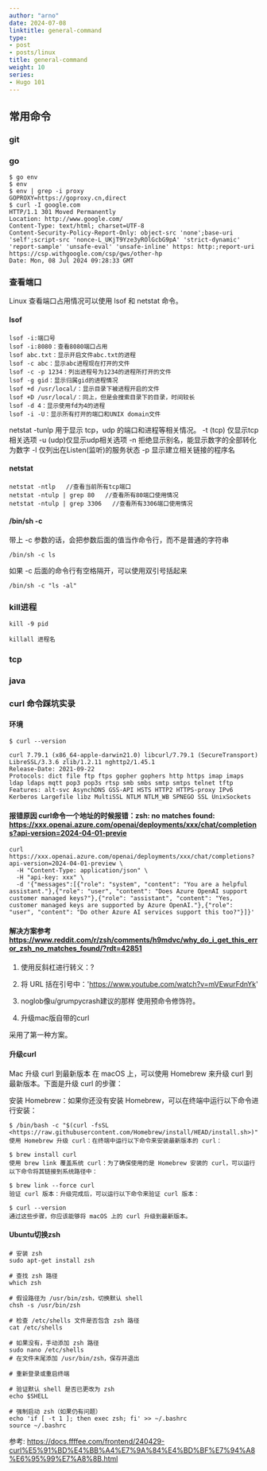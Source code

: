 ```yaml
---
author: "arno"
date: 2024-07-08
linktitle: general-command
type:
- post
- posts/linux
title: general-command
weight: 10
series:
- Hugo 101
---
```



## 常用命令

### git

### go

```SHELL
$ go env
$ env
$ env | grep -i proxy
GOPROXY=https://goproxy.cn,direct
$ curl -I google.com
HTTP/1.1 301 Moved Permanently
Location: http://www.google.com/
Content-Type: text/html; charset=UTF-8
Content-Security-Policy-Report-Only: object-src 'none';base-uri 'self';script-src 'nonce-L_UKjT9Yze3yROlGcbG9pA' 'strict-dynamic' 'report-sample' 'unsafe-eval' 'unsafe-inline' https: http:;report-uri https://csp.withgoogle.com/csp/gws/other-hp
Date: Mon, 08 Jul 2024 09:28:33 GMT

```

### 查看端口

Linux 查看端口占用情况可以使用 lsof 和 netstat 命令。

#### lsof

```SHELL
lsof -i:端口号
lsof -i:8080：查看8080端口占用
lsof abc.txt：显示开启文件abc.txt的进程
lsof -c abc：显示abc进程现在打开的文件
lsof -c -p 1234：列出进程号为1234的进程所打开的文件
lsof -g gid：显示归属gid的进程情况
lsof +d /usr/local/：显示目录下被进程开启的文件
lsof +D /usr/local/：同上，但是会搜索目录下的目录，时间较长
lsof -d 4：显示使用fd为4的进程
lsof -i -U：显示所有打开的端口和UNIX domain文件
```

netstat -tunlp 用于显示 tcp，udp 的端口和进程等相关情况。
-t (tcp) 仅显示tcp相关选项
-u (udp)仅显示udp相关选项
-n 拒绝显示别名，能显示数字的全部转化为数字
-l 仅列出在Listen(监听)的服务状态
-p 显示建立相关链接的程序名

#### netstat

```SHELL
netstat -ntlp   //查看当前所有tcp端口
netstat -ntulp | grep 80   //查看所有80端口使用情况
netstat -ntulp | grep 3306   //查看所有3306端口使用情况
```

#### /bin/sh -c

带上 -c 参数的话，会把参数后面的值当作命令行，而不是普通的字符串

```SHELL
/bin/sh -c ls
```

如果 -c 后面的命令行有空格隔开，可以使用双引号括起来

```SHELL
/bin/sh -c "ls -al"
```

### kill进程

```SHELL
kill -9 pid

killall 进程名
```

### tcp

### java

### curl 命令踩坑实录

#### 环境

```SHELL
$ curl --version

curl 7.79.1 (x86_64-apple-darwin21.0) libcurl/7.79.1 (SecureTransport) LibreSSL/3.3.6 zlib/1.2.11 nghttp2/1.45.1
Release-Date: 2021-09-22
Protocols: dict file ftp ftps gopher gophers http https imap imaps ldap ldaps mqtt pop3 pop3s rtsp smb smbs smtp smtps telnet tftp
Features: alt-svc AsynchDNS GSS-API HSTS HTTP2 HTTPS-proxy IPv6 Kerberos Largefile libz MultiSSL NTLM NTLM_WB SPNEGO SSL UnixSockets
```

#### 报错原因 curl命令一个地址的时候报错：zsh: no matches found: <https://xxx.openai.azure.com/openai/deployments/xxx/chat/completions?api-version=2024-04-01-previe>

```SHELL
curl https://xxx.openai.azure.com/openai/deployments/xxx/chat/completions?api-version=2024-04-01-preview \
  -H "Content-Type: application/json" \
  -H "api-key: xxx" \
  -d '{"messages":[{"role": "system", "content": "You are a helpful assistant."},{"role": "user", "content": "Does Azure OpenAI support customer managed keys?"},{"role": "assistant", "content": "Yes, customer managed keys are supported by Azure OpenAI."},{"role": "user", "content": "Do other Azure AI services support this too?"}]}'
```

#### 解决方案参考 <https://www.reddit.com/r/zsh/comments/h9mdvc/why_do_i_get_this_error_zsh_no_matches_found/?rdt=42851>

1. 使用反斜杠进行转义：\?

2. 将 URL 括在引号中：'<https://www.youtube.com/watch?v=mVEwurFdnYk>'

3. noglob像u/grumpycrash建议的那样 使用预命令修饰符。

4. 升级mac版自带的curl

采用了第一种方案。

#### 升级curl

Mac 升级 curl 到最新版本
在 macOS 上，可以使用 Homebrew 来升级 curl 到最新版本。下面是升级 curl 的步骤：

安装 Homebrew：如果你还没有安装 Homebrew，可以在终端中运行以下命令进行安装：

```SHELL
$ /bin/bash -c "$(curl -fsSL <https://raw.githubusercontent.com/Homebrew/install/HEAD/install.sh>)"
使用 Homebrew 升级 curl：在终端中运行以下命令来安装最新版本的 curl：

$ brew install curl
使用 brew link 覆盖系统 curl：为了确保使用的是 Homebrew 安装的 curl，可以运行以下命令将其链接到系统路径中：

$ brew link --force curl
验证 curl 版本：升级完成后，可以运行以下命令来验证 curl 版本：

$ curl --version
通过这些步骤，你应该能够将 macOS 上的 curl 升级到最新版本。
```

#### Ubuntu切换zsh

```SHELL
# 安装 zsh
sudo apt-get install zsh

# 查找 zsh 路径
which zsh

# 假设路径为 /usr/bin/zsh，切换默认 shell
chsh -s /usr/bin/zsh

# 检查 /etc/shells 文件是否包含 zsh 路径
cat /etc/shells

# 如果没有，手动添加 zsh 路径
sudo nano /etc/shells
# 在文件末尾添加 /usr/bin/zsh，保存并退出

# 重新登录或重启终端

# 验证默认 shell 是否已更改为 zsh
echo $SHELL

# 强制启动 zsh（如果仍有问题）
echo 'if [ -t 1 ]; then exec zsh; fi' >> ~/.bashrc
source ~/.bashrc

```

参考: <https://docs.ffffee.com/frontend/240429-curl%E5%91%BD%E4%BB%A4%E7%9A%84%E4%BD%BF%E7%94%A8%E6%95%99%E7%A8%8B.html>
